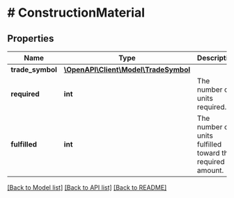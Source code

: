 # # ConstructionMaterial

## Properties

Name | Type | Description | Notes
------------ | ------------- | ------------- | -------------
**trade_symbol** | [**\OpenAPI\Client\Model\TradeSymbol**](TradeSymbol.md) |  |
**required** | **int** | The number of units required. |
**fulfilled** | **int** | The number of units fulfilled toward the required amount. |

[[Back to Model list]](../../README.md#models) [[Back to API list]](../../README.md#endpoints) [[Back to README]](../../README.md)
